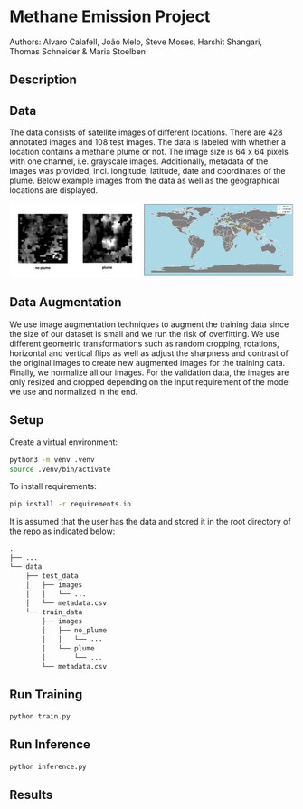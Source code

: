 # Methane Emission Project

Authors: Alvaro Calafell, João Melo, Steve Moses, Harshit Shangari, Thomas Schneider & Maria Stoelben

## Description

## Data
The data consists of satellite images of different locations. There are 428 annotated images and 108 test images. The data is labeled with whether a location contains a methane plume or not. The image size is 64 x 64 pixels with one channel, i.e. grayscale images. Additionally, metadata of the images was provided, incl. longitude, latitude, date and coordinates of the plume. Below example images from the data as well as the geographical locations are displayed.

<p float="left">
  <img src='EDA/example_img.png' width="46%" />
  <img src='EDA/map.png' width="53%" /> 
</p>

## Data Augmentation
We use image augmentation techniques to augment the training data since the size of our dataset is small and we run the risk of overfitting. We use different geometric transformations such as random cropping, rotations, horizontal and vertical flips as well as adjust the sharpness and contrast of the original images to create new augmented images for the training data. Finally, we normalize all our images. For the validation data, the images are only resized and cropped depending on the input requirement of the model we use and normalized in the end.

## Setup
Create a virtual environment:

```bash
python3 -m venv .venv
source .venv/bin/activate
```

To install requirements:

```bash
pip install -r requirements.in
```

It is assumed that the user has the data and stored it in the root directory of the repo as indicated below:

    .
    ├── ...
    └── data                  
        ├── test_data
        │   ├── images    
        │   │   └── ...      
        │   └── metadata.csv          
        └── train_data
            ├── images    
            │   ├── no_plume   
            │   │   └── ... 
            │   └── plume  
            │       └── ...     
            └── metadata.csv 


## Run Training
```bash
python train.py
```

## Run Inference
```bash
python inference.py
```

## Results
